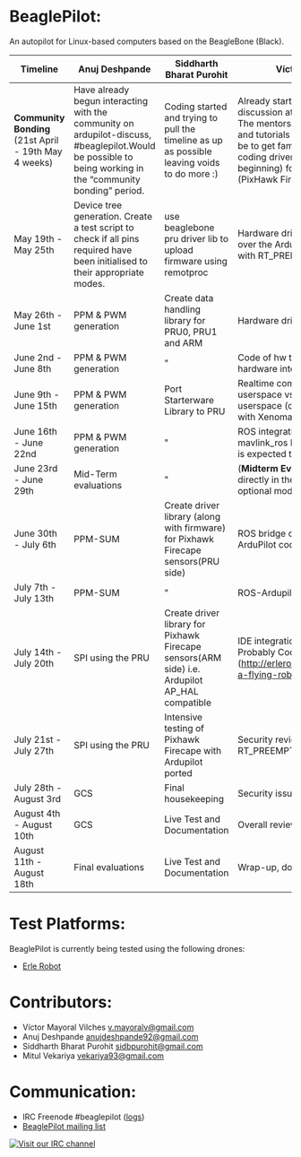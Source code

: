BeaglePilot:
=============

An autopilot for Linux-based computers based on the BeagleBone (Black).

| Timeline | Anuj Deshpande| Siddharth Bharat Purohit| Víctor Mayoral Vilches |
|----------|-------------- |-------------------------|------------------------|
| **Community Bonding** (21st April - 19th May 4 weeks)|Have already begun interacting with the community on ardupilot-discuss, #beaglepilot.Would be possible to being working in the “community bonding” period. | Coding started and trying to pull the timeline as up as possible leaving voids to do more :)| Already started coding and the discussion at #beaglepilot (Freenode). The mentors provided great feedback and tutorials to get started. The goal will be to get familiar with ArduPilot and start coding drivers (userspace ones at the beginning) for the hardware to be used (PixHawk Fire Cape). |
| May 19th - May 25th |Device tree generation. Create a test script to check if all pins required have been initialised to their appropriate modes.  | use beaglebone pru driver lib to upload firmware using remotproc| Hardware drivers coding (userspace) over the ArduPilot code (Linux kernel with RT_PREEMPT patches applied). |
| May 26th - June 1st | PPM & PWM generation| Create data handling library for PRU0, PRU1 and ARM| Hardware drivers coding. |
| June 2nd - June 8th | PPM & PWM generation | " | Code of hw tests. Make sure that all the hardware interfaces properly.| 
| June 9th - June 15th | PPM & PWM generation | Port Starterware Library to PRU| Realtime comparison: stock kernel userspace vs RT_PREEMPT kernel userspace (desirable to include tests with Xenomai if the time allows it) |
| June 16th - June 22nd | PPM & PWM generation | "| ROS integration through MAVLink (using mavlink_ros ROS package). This first task is expected to be straightforward.|
| June 23rd - June 29th |Mid-Term evaluations | "| (**Midterm Eval**) ROS bridge coded directly in the ArduPilot code as an optional module. |
| June 30th - July 6th | PPM-SUM |Create driver library (along with firmware) for Pixhawk Firecape sensors(PRU side) | ROS bridge coded directly in the ArduPilot code as an optional module.|
| July 7th - July 13th | PPM-SUM | "| ROS-Ardupilot tests. |
| July 14th - July 20th | SPI using the PRU | Create driver library for Pixhawk Firecape sensors(ARM side) i.e. Ardupilot AP_HAL compatible| IDE integration, web programming. Probably Codiad or Cloud9 (http://erlerobot.com/blog/programming-a-flying-robot-in-the-browser/). |
| July 21st - July 27th | SPI using the PRU |Intensive testing of Pixhawk Firecape with Ardupilot ported | Security review of Ardupilot running on a RT_PREEMPT patched kernel.|
| July 28th - August 3rd | GCS | Final housekeeping| Security issues. |
| August 4th - August 10th | GCS |Live Test and Documentation | Overall review an tutorials development. |
| August 11th - August 18th | Final evaluations |Live Test and Documentation | Wrap-up, documentation and delivery. |

Test Platforms:
==============
BeaglePilot is currently being tested using the following drones:
- [Erle Robot](http://erlerobot.com)

Contributors:
=============

- Víctor Mayoral Vilches <v.mayoralv@gmail.com>
- Anuj Deshpande <anujdeshpande92@gmail.com>
- Siddharth Bharat Purohit <sidbpurohit@gmail.com>
- Mitul Vekariya <vekariya93@gmail.com>

Communication:
==============
- IRC Freenode #beaglepilot ([logs](http://logs.nslu2-linux.org/livelogs/beaglepilot/))
- [BeaglePilot mailing list](https://groups.google.com/forum/#!forum/beaglepilot)

[![Visit our IRC channel](https://kiwiirc.com/buttons/chat.freenode.net/beaglepilot.png)](https://kiwiirc.com/client/chat.freenode.net/?nick=beaglepilo|?#beaglepilot)
